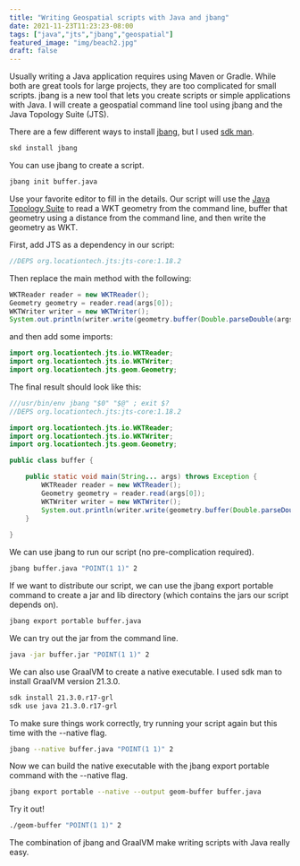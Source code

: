 ```yaml
---
title: "Writing Geospatial scripts with Java and jbang"
date: 2021-11-23T11:23:23-08:00
tags: ["java","jts","jbang","geospatial"]
featured_image: "img/beach2.jpg"
draft: false
---
```


Usually writing a Java application requires using Maven or Gradle.  While
both are great tools for large projects, they are too complicated for 
small scripts.  jbang is a new tool that lets you create scripts or simple
applications with Java.  I will create a geospatial command line tool using jbang and the Java Topology Suite (JTS).

<!--more-->

There are a few different ways to install [jbang](https://www.jbang.dev/), but I used [sdk man](https://sdkman.io/).

```bash
skd install jbang
```

You can use jbang to create a script.

```bash
jbang init buffer.java
```

Use your favorite editor to fill in the details.  Our script
will use the [Java Topology Suite](https://github.com/locationtech/jts) to read a WKT geometry from the command line, buffer that geometry using a distance from the command line, and then write the geometry as WKT.

First, add JTS as a dependency in our script:

```java
//DEPS org.locationtech.jts:jts-core:1.18.2
```

Then replace the main method with the following:

```java
WKTReader reader = new WKTReader();
Geometry geometry = reader.read(args[0]);
WKTWriter writer = new WKTWriter();
System.out.println(writer.write(geometry.buffer(Double.parseDouble(args[1]))));
```

and then add some imports:

```java
import org.locationtech.jts.io.WKTReader;
import org.locationtech.jts.io.WKTWriter;
import org.locationtech.jts.geom.Geometry;
```

The final result should look like this:

```java
///usr/bin/env jbang "$0" "$@" ; exit $?
//DEPS org.locationtech.jts:jts-core:1.18.2

import org.locationtech.jts.io.WKTReader;
import org.locationtech.jts.io.WKTWriter;
import org.locationtech.jts.geom.Geometry;

public class buffer {

    public static void main(String... args) throws Exception {
        WKTReader reader = new WKTReader();
        Geometry geometry = reader.read(args[0]);
        WKTWriter writer = new WKTWriter();
        System.out.println(writer.write(geometry.buffer(Double.parseDouble(args[1]))));
    }
    
}
```

We can use jbang to run our script (no pre-complication required).

```bash
jbang buffer.java "POINT(1 1)" 2
```

If we want to distribute our script, we can use the jbang export portable command to create a jar and lib directory (which contains the jars our script depends on).

```bash
jbang export portable buffer.java
```

We can try out the jar from the command line.

```bash
java -jar buffer.jar "POINT(1 1)" 2
```

We can also use GraalVM to create a native executable.  I used sdk man to install GraalVM version 21.3.0.

```bash
sdk install 21.3.0.r17-grl
sdk use java 21.3.0.r17-grl
```

To make sure things work correctly, try running your script again but this time with the --native flag.

```bash
jbang --native buffer.java "POINT(1 1)" 2
```

Now we can build the native executable with the jbang export portable command with the --native flag.

```bash
jbang export portable --native --output geom-buffer buffer.java
```

Try it out!

```bash
./geom-buffer "POINT(1 1)" 2
```

The combination of jbang and GraalVM make writing scripts with Java really easy.
